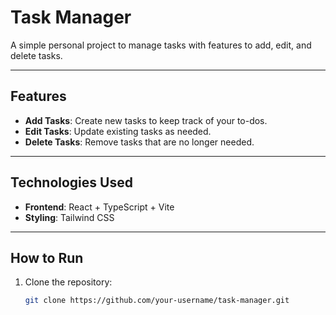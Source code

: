 # Task Manager

A simple personal project to manage tasks with features to add, edit, and delete tasks.

---

## Features

- **Add Tasks**: Create new tasks to keep track of your to-dos.
- **Edit Tasks**: Update existing tasks as needed.
- **Delete Tasks**: Remove tasks that are no longer needed.

---

## Technologies Used

- **Frontend**: React + TypeScript + Vite
- **Styling**: Tailwind CSS

---

## How to Run

1. Clone the repository:
   ```bash
   git clone https://github.com/your-username/task-manager.git
